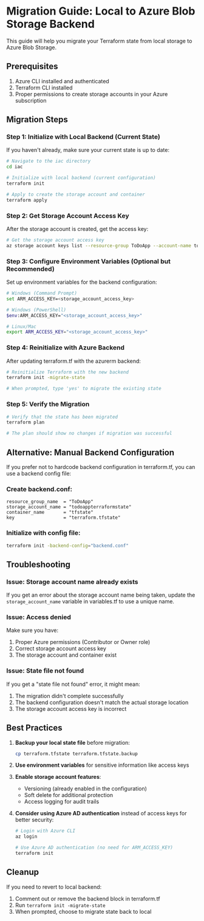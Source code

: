# Migration Guide: Local to Azure Blob Storage Backend

This guide will help you migrate your Terraform state from local storage to Azure Blob Storage.

## Prerequisites

1. Azure CLI installed and authenticated
2. Terraform CLI installed
3. Proper permissions to create storage accounts in your Azure subscription

## Migration Steps

### Step 1: Initialize with Local Backend (Current State)
If you haven't already, make sure your current state is up to date:

```bash
# Navigate to the iac directory
cd iac

# Initialize with local backend (current configuration)
terraform init

# Apply to create the storage account and container
terraform apply
```

### Step 2: Get Storage Account Access Key
After the storage account is created, get the access key:

```bash
# Get the storage account access key
az storage account keys list --resource-group ToDoApp --account-name todoappterraformstate --query '[0].value' -o tsv
```

### Step 3: Configure Environment Variables (Optional but Recommended)
Set up environment variables for the backend configuration:

```bash
# Windows (Command Prompt)
set ARM_ACCESS_KEY=<storage_account_access_key>

# Windows (PowerShell)
$env:ARM_ACCESS_KEY="<storage_account_access_key>"

# Linux/Mac
export ARM_ACCESS_KEY="<storage_account_access_key>"
```

### Step 4: Reinitialize with Azure Backend
After updating terraform.tf with the azurerm backend:

```bash
# Reinitialize Terraform with the new backend
terraform init -migrate-state

# When prompted, type 'yes' to migrate the existing state
```

### Step 5: Verify the Migration
```bash
# Verify that the state has been migrated
terraform plan

# The plan should show no changes if migration was successful
```

## Alternative: Manual Backend Configuration

If you prefer not to hardcode backend configuration in terraform.tf, you can use a backend config file:

### Create backend.conf:
```hcl
resource_group_name  = "ToDoApp"
storage_account_name = "todoappterraformstate"
container_name       = "tfstate"
key                  = "terraform.tfstate"
```

### Initialize with config file:
```bash
terraform init -backend-config="backend.conf"
```

## Troubleshooting

### Issue: Storage account name already exists
If you get an error about the storage account name being taken, update the `storage_account_name` variable in variables.tf to use a unique name.

### Issue: Access denied
Make sure you have:
1. Proper Azure permissions (Contributor or Owner role)
2. Correct storage account access key
3. The storage account and container exist

### Issue: State file not found
If you get a "state file not found" error, it might mean:
1. The migration didn't complete successfully
2. The backend configuration doesn't match the actual storage location
3. The storage account access key is incorrect

## Best Practices

1. **Backup your local state file** before migration:
   ```bash
   cp terraform.tfstate terraform.tfstate.backup
   ```

2. **Use environment variables** for sensitive information like access keys

3. **Enable storage account features**:
   - Versioning (already enabled in the configuration)
   - Soft delete for additional protection
   - Access logging for audit trails

4. **Consider using Azure AD authentication** instead of access keys for better security:
   ```bash
   # Login with Azure CLI
   az login
   
   # Use Azure AD authentication (no need for ARM_ACCESS_KEY)
   terraform init
   ```

## Cleanup

If you need to revert to local backend:
1. Comment out or remove the backend block in terraform.tf
2. Run `terraform init -migrate-state`
3. When prompted, choose to migrate state back to local